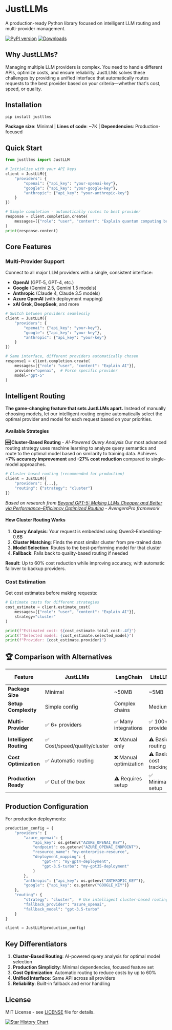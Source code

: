 # JustLLMs

A production-ready Python library focused on intelligent LLM routing and multi-provider management.

[![PyPI version](https://badge.fury.io/py/justllms.svg)](https://pypi.org/project/justllms/) [![Downloads](https://pepy.tech/badge/justllms)](https://pepy.tech/project/justllms)

## Why JustLLMs?

Managing multiple LLM providers is complex. You need to handle different APIs, optimize costs, and ensure reliability. JustLLMs solves these challenges by providing a unified interface that automatically routes requests to the best provider based on your criteria—whether that's cost, speed, or quality.

## Installation

```bash
pip install justllms
```

**Package size**: Minimal | **Lines of code**: ~7K | **Dependencies**: Production-focused

## Quick Start

```python
from justllms import JustLLM

# Initialize with your API keys
client = JustLLM({
    "providers": {
        "openai": {"api_key": "your-openai-key"},
        "google": {"api_key": "your-google-key"},
        "anthropic": {"api_key": "your-anthropic-key"}
    }
})

# Simple completion - automatically routes to best provider
response = client.completion.create(
    messages=[{"role": "user", "content": "Explain quantum computing briefly"}]
)
print(response.content)
```

## Core Features

### Multi-Provider Support
Connect to all major LLM providers with a single, consistent interface:
- **OpenAI** (GPT-5, GPT-4, etc.)
- **Google** (Gemini 2.5, Gemini 1.5 models)  
- **Anthropic** (Claude 4, Claude 3.5 models)
- **Azure OpenAI** (with deployment mapping)
- **xAI Grok**, **DeepSeek**, and more

```python
# Switch between providers seamlessly
client = JustLLM({
    "providers": {
        "openai": {"api_key": "your-key"},
        "google": {"api_key": "your-key"},
        "anthropic": {"api_key": "your-key"}
    }
})

# Same interface, different providers automatically chosen
response1 = client.completion.create(
    messages=[{"role": "user", "content": "Explain AI"}],
    provider="openai",  # Force specific provider
    model="gpt-5"
)
```

## **Intelligent Routing**
**The game-changing feature that sets JustLLMs apart.** Instead of manually choosing models, let our intelligent routing engine automatically select the optimal provider and model for each request based on your priorities.

#### Available Strategies

**🆕 Cluster-Based Routing** - *AI-Powered Query Analysis*
Our most advanced routing strategy uses machine learning to analyze query semantics and route to the optimal model based on similarity to training data. Achieves **+7% accuracy improvement** and **-27% cost reduction** compared to single-model approaches.

```python
# Cluster-based routing (recommended for production)
client = JustLLM({
    "providers": {...},
    "routing": {"strategy": "cluster"}
})
```

*Based on research from [Beyond GPT-5: Making LLMs Cheaper and Better via Performance–Efficiency Optimized Routing](https://arxiv.org/pdf/2508.12631) - AvengersPro framework*

#### How Cluster Routing Works
1. **Query Analysis**: Your request is embedded using Qwen3-Embedding-0.6B
2. **Cluster Matching**: Finds the most similar cluster from pre-trained data
3. **Model Selection**: Routes to the best-performing model for that cluster
4. **Fallback**: Falls back to quality-based routing if needed

**Result**: Up to 60% cost reduction while improving accuracy, with automatic failover to backup providers.

### Cost Estimation
Get cost estimates before making requests:

```python
# Estimate costs for different strategies
cost_estimate = client.estimate_cost(
    messages=[{"role": "user", "content": "Explain AI"}],
    strategy="cluster"
)

print(f"Estimated cost: ${cost_estimate.total_cost:.4f}")
print(f"Selected model: {cost_estimate.selected_model}")
print(f"Provider: {cost_estimate.provider}")
```


## 🏆 Comparison with Alternatives

| Feature | JustLLMs | LangChain | LiteLLM | OpenAI SDK |
|---------|----------|-----------|---------|------------|
| **Package Size** | Minimal | ~50MB | ~5MB | ~1MB |
| **Setup Complexity** | Simple config | Complex chains | Medium | Simple |
| **Multi-Provider** | ✅ 6+ providers | ✅ Many integrations | ✅ 100+ providers | ❌ OpenAI only |
| **Intelligent Routing** | ✅ Cost/speed/quality/cluster | ❌ Manual only | ⚠️ Basic routing | ❌ None |
| **Cost Optimization** | ✅ Automatic routing | ❌ Manual optimization | ⚠️ Basic cost tracking | ❌ None |
| **Production Ready** | ✅ Out of the box | ⚠️ Requires setup | ✅ Minimal setup | ⚠️ Basic features |

## Production Configuration

For production deployments:

```python
production_config = {
    "providers": {
        "azure_openai": {
            "api_key": os.getenv("AZURE_OPENAI_KEY"),
            "endpoint": os.getenv("AZURE_OPENAI_ENDPOINT"),
            "resource_name": "my-enterprise-resource",
            "deployment_mapping": {
                "gpt-4": "my-gpt4-deployment",
                "gpt-3.5-turbo": "my-gpt35-deployment"
            }
        },
        "anthropic": {"api_key": os.getenv("ANTHROPIC_KEY")},
        "google": {"api_key": os.getenv("GOOGLE_KEY")}
    },
    "routing": {
        "strategy": "cluster",  # Use intelligent cluster-based routing
        "fallback_provider": "azure_openai",
        "fallback_model": "gpt-3.5-turbo"
    }
}

client = JustLLM(production_config)
```

## Key Differentiators

1. **Cluster-Based Routing**: AI-powered query analysis for optimal model selection
2. **Production Simplicity**: Minimal dependencies, focused feature set
3. **Cost Optimization**: Automatic routing to reduce costs by up to 60%
4. **Unified Interface**: Same API across all providers
5. **Reliability**: Built-in fallback and error handling

## License

MIT License - see [LICENSE](LICENSE) file for details.

[![Star History Chart](https://api.star-history.com/svg?repos=just-llms/justllms&type=Date)](https://www.star-history.com/#just-llms/justllms&Date)
